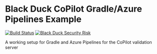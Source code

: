 # Black Duck CoPilot Gradle/Azure Pipelines Example

[![Build Status](https://dev.azure.com/copilot0022/copilot/_apis/build/status/BlackDuckCoPilot.example-gradle-azure)](https://dev.azure.com/copilot0022/copilot/_build/latest?definitionId=2) [![Black Duck Security Risk](https://copilot-valid.blackducksoftware.com/github/repos/BlackDuckCoPilot/example-gradle-azure/branches/refs%2Fheads%2Fmaster/badge-risk.svg)](https://copilot-valid.blackducksoftware.com/github/repos/BlackDuckCoPilot/example-gradle-azure/branches/refs%2Fheads%2Fmaster)

A working setup for Gradle and Azure Pipelines for the CoPilot validation server

